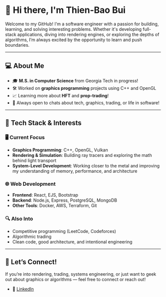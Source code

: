 # 👋 Hi there, I'm Thien-Bao Bui

Welcome to my GitHub! I'm a software engineer with a passion for building, learning, and solving interesting problems. Whether it's developing full-stack applications, diving into rendering engines, or exploring the depths of algorithms, I’m always excited by the opportunity to learn and push boundaries.

---

## 💻 About Me

- 🎓 **M.S. in Computer Science** from Georgia Tech in progress!
- 🛠️ Worked on **graphics programming** projects using C++ and OpenGL  
- 📈 Learning more about **HFT** and **prop-trading**!  
- 💬 Always open to chats about tech, graphics, trading, or life in software!

---

## 🔧 Tech Stack & Interests

### 🖥️ Current Focus
- **Graphics Programming**: C++, OpenGL, Vulkan
- **Rendering & Simulation**: Building ray tracers and exploring the math behind light transport
- **System-Level Development**: Working closer to the metal and improving my understanding of memory, performance, and architecture

### 🌐 Web Development
- **Frontend**: React, EJS, Bootstrap
- **Backend**: Node.js, Express, PostgreSQL, MongoDB
- **Other Tools**: Docker, AWS, Terraform, Git

### 🔍 Also Into
- Competitive programming (LeetCode, Codeforces)
- Algorithmic trading
- Clean code, good architecture, and intentional engineering

---

## 🤝 Let’s Connect!

If you’re into rendering, trading, systems engineering, or just want to geek out about graphics or algorithms — feel free to connect or reach out!

- 🧠 [LinkedIn](https://www.linkedin.com/in/thien-bao-bui/)
